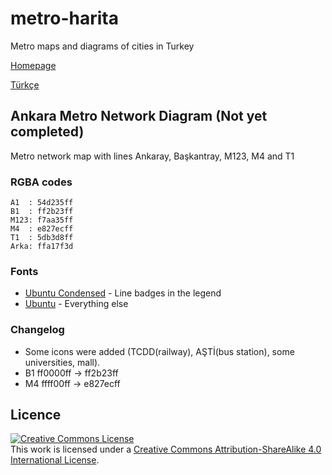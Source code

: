 # metro-harita
Metro maps and diagrams of cities in Turkey

[Homepage](https://farukbrgl.github.io/)

[Türkçe](https://github.com/farukbrgl/metro-harita/blob/master/README.md)

## Ankara Metro Network Diagram (Not yet completed)

Metro network map with lines Ankaray, Başkantray, M123, M4 and T1

### RGBA codes
```
A1  : 54d235ff
B1  : ff2b23ff
M123: f7aa35ff
M4  : e827ecff
T1  : 5db3d8ff
Arka: ffa17f3d
```
### Fonts
* [Ubuntu Condensed](https://design.ubuntu.com/font/) - Line badges in the legend
* [Ubuntu](https://design.ubuntu.com/font/) - Everything else

### Changelog
* Some icons were added (TCDD(railway), AŞTİ(bus station), some universities, mall).
* B1 ff0000ff -> ff2b23ff
* M4 ffff00ff -> e827ecff

## Licence
<a rel="license" href="http://creativecommons.org/licenses/by-sa/4.0/"><img alt="Creative Commons License" style="border-width:0" src="https://i.creativecommons.org/l/by-sa/4.0/80x15.png" /></a><br />This work is licensed under a <a rel="license" href="http://creativecommons.org/licenses/by-sa/4.0/">Creative Commons Attribution-ShareAlike 4.0 International License</a>.
